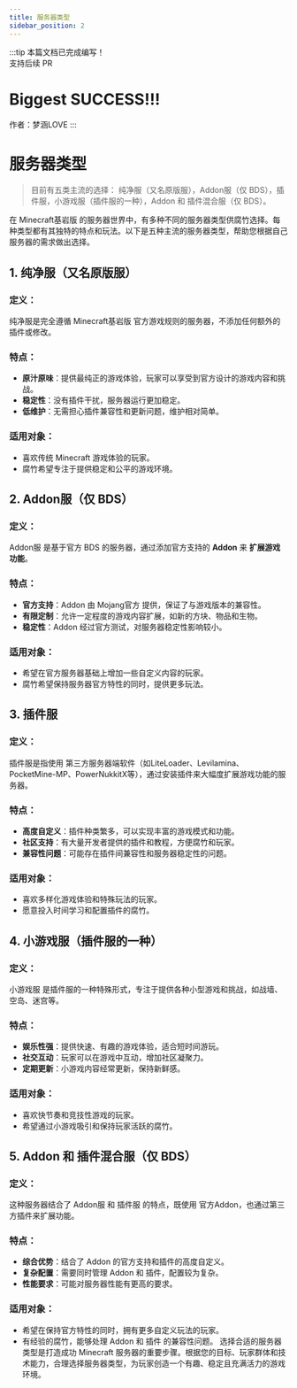 ```yaml
---
title: 服务器类型
sidebar_position: 2
---
```


:::tip
本篇文档已完成编写！<br />
支持后续 PR

# Biggest SUCCESS!!!

作者：梦涵LOVE
:::

# 服务器类型

> 目前有五类主流的选择： 纯净服（又名原版服），Addon服（仅 BDS），插件服，小游戏服（插件服的一种），Addon 和 插件混合服（仅 BDS）。

在 Minecraft基岩版 的服务器世界中，有多种不同的服务器类型供腐竹选择。每种类型都有其独特的特点和玩法。以下是五种主流的服务器类型，帮助您根据自己服务器的需求做出选择。

## 1. 纯净服（又名原版服）
### 定义：
纯净服是完全遵循 Minecraft基岩版 官方游戏规则的服务器，不添加任何额外的插件或修改。
### 特点：
- **原汁原味**：提供最纯正的游戏体验，玩家可以享受到官方设计的游戏内容和挑战。
- **稳定性**：没有插件干扰，服务器运行更加稳定。
- **低维护**：无需担心插件兼容性和更新问题，维护相对简单。
### 适用对象：
- 喜欢传统 Minecraft 游戏体验的玩家。
- 腐竹希望专注于提供稳定和公平的游戏环境。

## 2. Addon服（仅 BDS）
### 定义：
Addon服 是基于官方 BDS 的服务器，通过添加官方支持的 **Addon** 来 **扩展游戏功能**。
### 特点：
- **官方支持**：Addon 由 Mojang官方 提供，保证了与游戏版本的兼容性。
- **有限定制**：允许一定程度的游戏内容扩展，如新的方块、物品和生物。
- **稳定性**：Addon 经过官方测试，对服务器稳定性影响较小。
### 适用对象：
- 希望在官方服务器基础上增加一些自定义内容的玩家。
- 腐竹希望保持服务器官方特性的同时，提供更多玩法。

## 3. 插件服
### 定义：
插件服是指使用 第三方服务器端软件（如LiteLoader、Levilamina、PocketMine-MP、PowerNukkitX等），通过安装插件来大幅度扩展游戏功能的服务器。
### 特点：
- **高度自定义**：插件种类繁多，可以实现丰富的游戏模式和功能。
- **社区支持**：有大量开发者提供的插件和教程，方便腐竹和玩家。
- **兼容性问题**：可能存在插件间兼容性和服务器稳定性的问题。
### 适用对象：
- 喜欢多样化游戏体验和特殊玩法的玩家。
- 愿意投入时间学习和配置插件的腐竹。

## 4. 小游戏服（插件服的一种）
### 定义：
小游戏服 是插件服的一种特殊形式，专注于提供各种小型游戏和挑战，如战墙、空岛、迷宫等。
### 特点：
- **娱乐性强**：提供快速、有趣的游戏体验，适合短时间游玩。
- **社交互动**：玩家可以在游戏中互动，增加社区凝聚力。
- **定期更新**：小游戏内容经常更新，保持新鲜感。
### 适用对象：
- 喜欢快节奏和竞技性游戏的玩家。
- 希望通过小游戏吸引和保持玩家活跃的腐竹。

## 5. Addon 和 插件混合服（仅 BDS）
### 定义：
这种服务器结合了 Addon服 和 插件服 的特点，既使用 官方Addon，也通过第三方插件来扩展功能。
### 特点：
- **综合优势**：结合了 Addon 的官方支持和插件的高度自定义。
- **复杂配置**：需要同时管理 Addon 和 插件，配置较为复杂。
- **性能要求**：可能对服务器性能有更高的要求。
### 适用对象：
- 希望在保持官方特性的同时，拥有更多自定义玩法的玩家。
- 有经验的腐竹，能够处理 Addon 和 插件 的兼容性问题。
选择合适的服务器类型是打造成功 Minecraft 服务器的重要步骤。根据您的目标、玩家群体和技术能力，合理选择服务器类型，为玩家创造一个有趣、稳定且充满活力的游戏环境。
